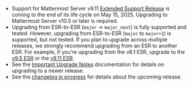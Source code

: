 <!-- Indicates to search engines not to index the page -->
<meta name="robots" content="noindex">

- Support for Mattermost Server v9.11 [Extended Support Release](https://docs.mattermost.com/about/release-policy.html#extended-support-releases) is coming to the end of its life cycle on May 15, 2025. Upgrading to Mattermost Server v10.5 or later is required.
- Upgrading from ESR-to-ESR (``major`` -> ``major_next``) is fully supported and tested. However, upgrading from ESR-to-ESR (``major`` to ``major+2``) is supported, but not tested. If you plan to upgrade across multiple releases, we strongly recommend upgrading from an ESR to another ESR. For example, if you're upgrading from the v8.1 ESR, upgrade to the [v9.5 ESR](https://docs.mattermost.com/about/mattermost-v9-changelog.html#release-v9-5-extended-support-release) or the [v9.11 ESR](https://docs.mattermost.com/about/mattermost-v9-changelog.html#release-v9-11-extended-support-release).
- See the [Important Upgrade Notes](https://docs.mattermost.com/upgrade/important-upgrade-notes.html) documentation for details on upgrading to a newer release.
- See the [changelog in progress](https://bit.ly/2nK3cVf) for details about the upcoming release.